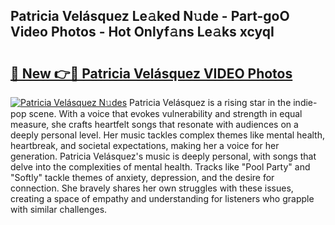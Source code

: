 ## Patricia Velásquez Le𝚊ked N𝚞de - Part-goO Video Photos - Hot Onlyf𝚊ns Le𝚊ks xcyqI

# <h2><a href="http://ac45197.deff.icu/?id=Patricia+Vel%c3%a1squez">🔗 New 👉🔴 Patricia Velásquez VIDEO Photos</a></h2>

[![Patricia Velásquez N𝚞des](https://i.imgur.com/rIISA9y.gif)](http://ac45197.deff.icu/?id=Patricia+Vel%c3%a1squez)
Patricia Velásquez is a rising star in the indie-pop scene. With a voice that evokes vulnerability and strength in equal measure, she crafts heartfelt songs that resonate with audiences on a deeply personal level. Her music tackles complex themes like mental health, heartbreak, and societal expectations, making her a voice for her generation. Patricia Velásquez's music is deeply personal, with songs that delve into the complexities of mental health. Tracks like "Pool Party" and "Softly" tackle themes of anxiety, depression, and the desire for connection. She bravely shares her own struggles with these issues, creating a space of empathy and understanding for listeners who grapple with similar challenges.
